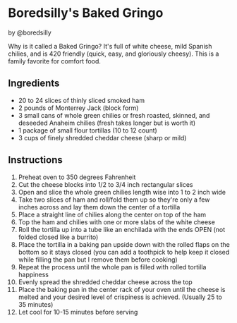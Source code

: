 # Boredsilly's Baked Gringo

by \@boredsilly

Why is it called a Baked Gringo? It's full of white cheese, mild Spanish
chilies, and is 420 friendly (quick, easy, and gloriously cheesy). This
is a family favorite for comfort food.

## Ingredients

-   20 to 24 slices of thinly sliced smoked ham
-   2 pounds of Monterrey Jack (block form)
-   3 small cans of whole green chilies or fresh roasted, skinned, and
    deseeded Anaheim chilies (fresh takes longer but is worth it)
-   1 package of small flour tortillas (10 to 12 count)
-   3 cups of finely shredded cheddar cheese (sharp or mild)

## Instructions

1.  Preheat oven to 350 degrees Fahrenheit
2.  Cut the cheese blocks into 1/2 to 3/4 inch rectangular slices
3.  Open and slice the whole green chilies length wise into 1 to 2 inch
    wide
4.  Take two slices of ham and roll/fold them up so they're only a few
    inches across and lay them down the center of a tortilla
5.  Place a straight line of chilies along the center on top of the ham
6.  Top the ham and chilies with one or more slabs of the white cheese
7.  Roll the tortilla up into a tube like an enchilada with the ends
    OPEN (not folded closed like a burrito)
8.  Place the tortilla in a baking pan upside down with the rolled flaps
    on the bottom so it stays closed (you can add a toothpick to help
    keep it closed while filling the pan but I remove them before
    cooking)
9.  Repeat the process until the whole pan is filled with rolled
    tortilla happiness
10. Evenly spread the shredded cheddar cheese across the top
11. Place the baking pan in the center rack of your oven until the
    cheese is melted and your desired level of crispiness is achieved.
    (Usually 25 to 35 minutes)
12. Let cool for 10-15 minutes before serving
